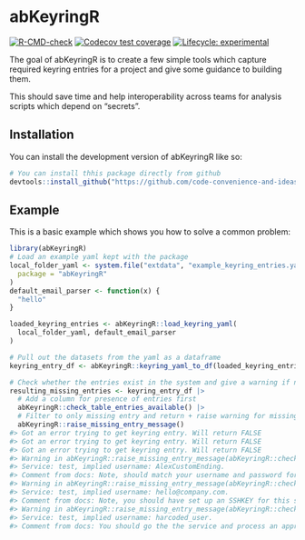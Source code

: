 
<!-- README.md is generated from README.Rmd. Please edit that file -->

# abKeyringR

<!-- badges: start -->

[![R-CMD-check](https://github.com/code-convenience-and-ideas/abKeyringR/actions/workflows/R-CMD-check.yaml/badge.svg)](https://github.com/code-convenience-and-ideas/abKeyringR/actions/workflows/R-CMD-check.yaml)
[![Codecov test
coverage](https://codecov.io/gh/code-convenience-and-ideas/abKeyringR/branch/main/graph/badge.svg)](https://app.codecov.io/gh/code-convenience-and-ideas/abKeyringR?branch=main)
[![Lifecycle:
experimental](https://img.shields.io/badge/lifecycle-experimental-orange.svg)](https://lifecycle.r-lib.org/articles/stages.html#experimental)
<!-- badges: end -->

The goal of abKeyringR is to create a few simple tools which capture
required keyring entries for a project and give some guidance to
building them.

This should save time and help interoperability across teams for
analysis scripts which depend on “secrets”.

## Installation

You can install the development version of abKeyringR like so:

``` r
# You can install thhis package directly from github
devtools::install_github("https://github.com/code-convenience-and-ideas/abKeyringR.git")
```

## Example

This is a basic example which shows you how to solve a common problem:

``` r
library(abKeyringR)
# Load an example yaml kept with the package
local_folder_yaml <- system.file("extdata", "example_keyring_entries.yaml",
  package = "abKeyringR"
)
default_email_parser <- function(x) {
  "hello"
}

loaded_keyring_entries <- abKeyringR::load_keyring_yaml(
  local_folder_yaml, default_email_parser
)

# Pull out the datasets from the yaml as a dataframe
keyring_entry_df <- abKeyringR::keyring_yaml_to_df(loaded_keyring_entries)

# Check whether the entries exist in the system and give a warning if not
resulting_missing_entries <- keyring_entry_df |>
  # Add a column for presence of entries first
  abKeyringR::check_table_entries_available() |>
  # Filter to only missing entry and return + raise warning for missing
  abKeyringR::raise_missing_entry_message()
#> Got an error trying to get keyring entry. Will return FALSE
#> Got an error trying to get keyring entry. Will return FALSE
#> Got an error trying to get keyring entry. Will return FALSE
#> Warning in abKeyringR::raise_missing_entry_message(abKeyringR::check_table_entries_available(keyring_entry_df)): Entry secret_one not found. Please set it up appropriately.
#> Service: test, implied username: AlexCustomEnding.
#> Comment from docs: Note, should match your username and password for the service x.
#> Warning in abKeyringR::raise_missing_entry_message(abKeyringR::check_table_entries_available(keyring_entry_df)): Entry secret_two not found. Please set it up appropriately.
#> Service: test, implied username: hello@company.com.
#> Comment from docs: Note, you should have set up an SSHKEY for this service.
#> Warning in abKeyringR::raise_missing_entry_message(abKeyringR::check_table_entries_available(keyring_entry_df)): Entry secret_three not found. Please set it up appropriately.
#> Service: test, implied username: harcoded_user.
#> Comment from docs: You should go the the service and process an appropriate access token.
```
